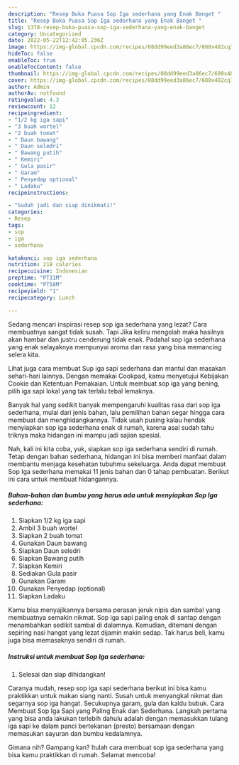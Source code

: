 ```yaml
---
description: "Resep Buka Puasa Sop Iga sederhana yang Enak Banget "
title: "Resep Buka Puasa Sop Iga sederhana yang Enak Banget "
slug: 1378-resep-buka-puasa-sop-iga-sederhana-yang-enak-banget
category: Uncategorized
date: 2022-05-22T12:42:05.236Z
image: https://img-global.cpcdn.com/recipes/08dd99eed3a86ec7/680x482cq70/sop-iga-sederhana-foto-resep-utama.jpg
hideToc: false
enableToc: true
enableTocContent: false
thumbnail: https://img-global.cpcdn.com/recipes/08dd99eed3a86ec7/680x482cq70/sop-iga-sederhana-foto-resep-utama.jpg
cover: https://img-global.cpcdn.com/recipes/08dd99eed3a86ec7/680x482cq70/sop-iga-sederhana-foto-resep-utama.jpg
author: Admin
authorAv: notfound
ratingvalue: 4.3
reviewcount: 12
recipeingredient:
- "1/2 kg iga sapi"
- "3 buah wortel"
- "2 buah tomat"
- " Daun bawang"
- " Daun seledri"
- " Bawang putih"
- " Kemiri"
- " Gula pasir"
- " Garam"
- " Penyedap optional"
- " Ladaku"
recipeinstructions:

- "Sudah jadi dan siap dinikmati!"
categories:
- Resep
tags:
- sop
- iga
- sederhana

katakunci: sop iga sederhana 
nutrition: 218 calories
recipecuisine: Indonesian
preptime: "PT31M"
cooktime: "PT58M"
recipeyield: "1"
recipecategory: Lunch

---
```



Sedang mencari inspirasi resep sop iga sederhana yang lezat? Cara membuatnya sangat tidak susah. Tapi Jika keliru mengolah maka hasilnya akan hambar dan justru cenderung tidak enak. Padahal sop iga sederhana yang enak selayaknya mempunyai aroma dan rasa yang bisa memancing selera kita.


Lihat juga cara membuat Sup iga sapi sederhana dan mantul dan masakan sehari-hari lainnya. Dengan memakai Cookpad, kamu menyetujui Kebijakan Cookie dan Ketentuan Pemakaian. Untuk membuat sop iga yang bening, pilih iga sapi lokal yang tak terlalu tebal lemaknya.

Banyak hal yang sedikit banyak mempengaruhi kualitas rasa dari sop iga sederhana, mulai dari jenis bahan, lalu pemilihan bahan segar hingga cara membuat dan menghidangkannya. Tidak usah pusing kalau hendak menyiapkan sop iga sederhana enak di rumah, karena asal sudah tahu triknya maka hidangan ini mampu jadi sajian spesial.


Nah, kali ini kita coba, yuk, siapkan sop iga sederhana sendiri di rumah. Tetap dengan bahan sederhana, hidangan ini bisa memberi manfaat dalam membantu menjaga kesehatan tubuhmu sekeluarga. Anda dapat membuat Sop Iga sederhana memakai 11 jenis bahan dan 0 tahap pembuatan. Berikut ini cara untuk membuat hidangannya.

<!--inarticleads1-->

##### Bahan-bahan dan bumbu yang harus ada untuk menyiapkan Sop Iga sederhana:

1. Siapkan 1/2 kg iga sapi
1. Ambil 3 buah wortel
1. Siapkan 2 buah tomat
1. Gunakan  Daun bawang
1. Siapkan  Daun seledri
1. Siapkan  Bawang putih
1. Siapkan  Kemiri
1. Sediakan  Gula pasir
1. Gunakan  Garam
1. Gunakan  Penyedap (optional)
1. Siapkan  Ladaku


Kamu bisa menyajikannya bersama perasan jeruk nipis dan sambal yang membuatnya semakin nikmat. Sop iga sapi paling enak di santap dengan menambahkan sedikit sambal di dalamnya. Kemudian, ditemani dengan sepiring nasi hangat yang lezat dijamin makin sedap. Tak harus beli, kamu juga bisa memasaknya sendiri di rumah. 

<!--inarticleads2-->

##### Instruksi untuk membuat Sop Iga sederhana:


1. Selesai dan siap dihidangkan!

Caranya mudah, resep sop iga sapi sederhana berikut ini bisa kamu praktikkan untuk makan siang nanti. Susah untuk menyangkal nikmat dan segarnya sop iga hangat. Secukupnya garam, gula dan kaldu bubuk. Cara Membuat Sop Iga Sapi yang Paling Enak dan Sederhana. Langkah pertama yang bisa anda lakukan terlebih dahulu adalah dengan memasukkan tulang iga sapi ke dalam panci bertekanan (presto) bersamaan dengan memasukan sayuran dan bumbu kedalamnya. 

Gimana nih? Gampang kan? Itulah cara membuat sop iga sederhana yang bisa kamu praktikkan di rumah. Selamat mencoba!
